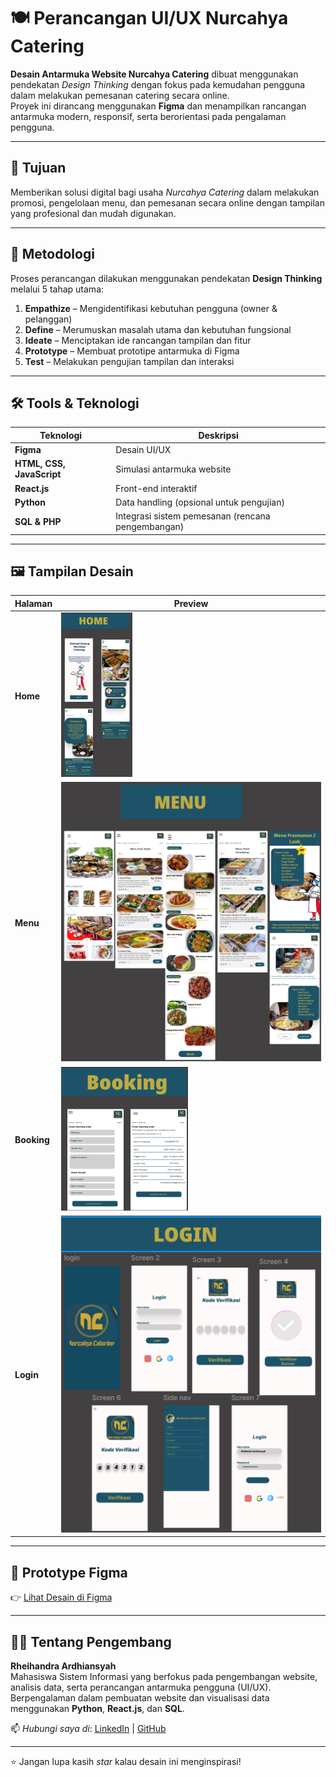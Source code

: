 # 🍽️ Perancangan UI/UX Nurcahya Catering

**Desain Antarmuka Website Nurcahya Catering** dibuat menggunakan pendekatan *Design Thinking* dengan fokus pada kemudahan pengguna dalam melakukan pemesanan catering secara online.  
Proyek ini dirancang menggunakan **Figma** dan menampilkan rancangan antarmuka modern, responsif, serta berorientasi pada pengalaman pengguna.

---

## 🎯 Tujuan
Memberikan solusi digital bagi usaha *Nurcahya Catering* dalam melakukan promosi, pengelolaan menu, dan pemesanan secara online dengan tampilan yang profesional dan mudah digunakan.

---

## 🧠 Metodologi
Proses perancangan dilakukan menggunakan pendekatan **Design Thinking** melalui 5 tahap utama:
1. **Empathize** – Mengidentifikasi kebutuhan pengguna (owner & pelanggan)
2. **Define** – Merumuskan masalah utama dan kebutuhan fungsional
3. **Ideate** – Menciptakan ide rancangan tampilan dan fitur
4. **Prototype** – Membuat prototipe antarmuka di Figma
5. **Test** – Melakukan pengujian tampilan dan interaksi

---

## 🛠️ Tools & Teknologi
| Teknologi | Deskripsi |
|------------|------------|
| **Figma** | Desain UI/UX |
| **HTML, CSS, JavaScript** | Simulasi antarmuka website |
| **React.js** | Front-end interaktif |
| **Python** | Data handling (opsional untuk pengujian) |
| **SQL & PHP** | Integrasi sistem pemesanan (rencana pengembangan) |

---

## 🖼️ Tampilan Desain

| Halaman | Preview |
|----------|----------|
| **Home** | ![Home](assets/Home.png) |
| **Menu** | ![Menu](assets/Menu.png) |
| **Booking** | ![Booking](assets/Booking.png) |
| **Login** | ![Login](assets/Login.png) |

---

## 🔗 Prototype Figma
👉 [Lihat Desain di Figma](https://www.figma.com/design/vjsxhTNv3GWzWTmiDFu9wo/Catering-pi?node-id=22-1258&t=tFMJ1uZuBYrSL8rT-1)

---

## 👨‍💻 Tentang Pengembang
**Rheihandra Ardhiansyah**  
Mahasiswa Sistem Informasi yang berfokus pada pengembangan website, analisis data, serta perancangan antarmuka pengguna (UI/UX).  
Berpengalaman dalam pembuatan website dan visualisasi data menggunakan **Python**, **React.js**, dan **SQL**.  

📫 *Hubungi saya di*: [LinkedIn](#) | [GitHub](https://github.com/rheihan)

---

⭐ Jangan lupa kasih *star* kalau desain ini menginspirasi!

